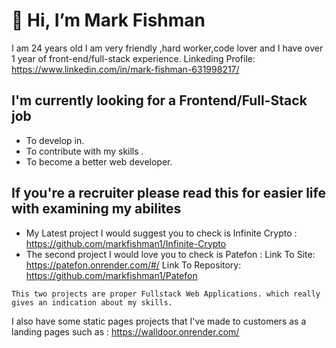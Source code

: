 # 👋 Hi, I’m Mark Fishman 
I am 24 years old I am very friendly ,hard worker,code lover and I have over 1 year of front-end/full-stack experience.
Linkeding Profile: https://www.linkedin.com/in/mark-fishman-631998217/

 ## I'm currently looking for a Frontend/Full-Stack job
 - To develop in.
 - To contribute with my skills .
 - To become a better web developer. 
 ## If you're a recruiter please read this for easier life with examining my abilites 
 - My Latest project I would suggest you to check is Infinite Crypto : https://github.com/markfishman1/Infinite-Crypto
 - The second project I would love you to check is Patefon :
  Link To Site: https://patefon.onrender.com/#/
  Link To Repository: https://github.com/markfishman1/Patefon
  ```
  This two projects are proper Fullstack Web Applications. which really gives an indication about my skills.
  ```
  I also have some static pages projects that I've made to customers as a landing pages such as : https://walldoor.onrender.com/
  

